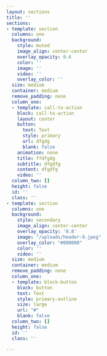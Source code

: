 ```yaml
---
layout: sections
title: ''
sections:
- template: section
  columns: one
  background:
    style: muted
    image_align: center-center
    overlay_opacity: 0.6
    color: ''
    image: ''
    video: ''
    overlay_color: ''
  size: medium
  container: medium
  remove_padding: none
  column_one:
  - template: call-to-action
    block: call-to-action
    layout: center
    button:
      text: Text
      style: primary
      url: dfgdg
      blank: false
    animation: none
    title: ffdfgdg
    subtitle: dfgdfg
    content: dfgdfg
    video: ''
  column_two: []
  height: false
  id: ''
  class: ''
- template: section
  columns: one
  background:
    style: secondary
    image_align: center-center
    overlay_opacity: '0.8'
    image: "/uploads/header-9.jpeg"
    overlay_color: "#000000"
    color: ''
    video: ''
  size: medium
  container: medium
  remove_padding: none
  column_one:
  - template: block-button
    block: button
    text: Text
    style: primary-outline
    size: large
    url: "#"
    blank: false
  column_two: []
  height: false
  id: ''
  class: ''

---
```

